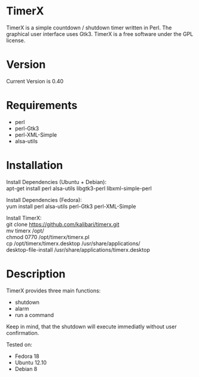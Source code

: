 TimerX
======
TimerX is a simple countdown / shutdown timer written in Perl. The graphical user interface uses Gtk3. TimerX is a free software under the GPL license.


Version
======
Current Version is 0.40


Requirements
======
- perl
- perl-Gtk3
- perl-XML-Simple
- alsa-utils


Installation
======

Install Dependencies (Ubuntu + Debian):<br />
apt-get install perl alsa-utils libgtk3-perl libxml-simple-perl<br />

Install Dependencies (Fedora):<br />
yum install perl alsa-utils perl-Gtk3 perl-XML-Simple<br />

Install TimerX:<br />
git clone https://github.com/kalibari/timerx.git<br />
mv timerx /opt/<br />
chmod 0770 /opt/timerx/timerx.pl<br />
cp /opt/timerx/timerx.desktop /usr/share/applications/<br />
desktop-file-install /usr/share/applications/timerx.desktop<br />


Description
======
TimerX provides three main functions:
- shutdown
- alarm
- run a command

Keep in mind, that the shutdown will execute immediatly without user confirmation.


Tested on:
- Fedora 18
- Ubuntu 12.10
- Debian 8
